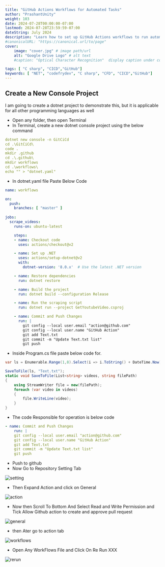 ```yaml
---
title: "GitHub Actions Workflows for Automated Tasks"
author: "PrashantUnity"
weight: 103
date: 2024-07-28T00:00:00-07:00
lastmod: 2024-07-28T23:59:59-07:00
dateString: July 2024  
description: "Learn how to set up GitHub Actions workflows to run automated tasks, process data, and store results in your repository using CI/CD pipelines"
#canonicalURL: "https://canonical.url/to/page"
cover:
    image: "cover.jpg" # image path/url
    alt: "Google Drive Logo" # alt text
    #caption: "Optical Character Recognition"  display caption under cover 

tags: [ "C sharp", "CICD","GitHub"]
keywords: [ "NET", "codefrydev", "C sharp", "CFD", "CICD","GitHub"]
---
```


## Create a New Console Project

I am going to create a dotnet project to demonstrate this, but it is applicable for all other programming languages as well

- Open any folder, then open Terminal
- In Terminal, create a new dotnet console project using the below command

```yaml
dotnet new console -n GitCiCd
cd .\GitCiCd\
code .
mkdir .github
cd .\.github\
mkdir workflows
cd .\workflows\
echo "" > "dotnet.yaml"
```

- In dotnet.yaml file Paste Below Code

```yaml
name: workflows

on:
  push:
    branches: [ "master" ]
    
jobs:
  scrape_videos:
    runs-on: ubuntu-latest

    steps:
    - name: Checkout code
      uses: actions/checkout@v2

    - name: Set up .NET
      uses: actions/setup-dotnet@v2
      with:
        dotnet-version: '8.0.x'  # Use the latest .NET version

    - name: Restore dependencies
      run: dotnet restore

    - name: Build the project
      run: dotnet build --configuration Release

    - name: Run the scraping script
      run: dotnet run --project GetYoutubeVideo.csproj

    - name: Commit and Push Changes
      run: |
        git config --local user.email "action@github.com"
        git config --local user.name "GitHub Action"
        git add Text.txt
        git commit -m "Update Text.txt list"
        git push
```

- Inside Program.cs file paste below code for.

```csharp
var ls = Enumerable.Range(1,8).Select(i => i.ToString() + DateTime.Now).ToList();

SaveToFile(ls, "Text.txt");
static void SaveToFile(List<string> videos, string filePath)
{
    using StreamWriter file = new(filePath);
    foreach (var video in videos)
    {
        file.WriteLine(video);
    }
}
```

- The code Responsible for operation is below code

```yaml
- name: Commit and Push Changes
    run: |
    git config --local user.email "action@github.com"
    git config --local user.name "GitHub Action"
    git add Text.txt
    git commit -m "Update Text.txt list"
    git push
```

- Push to github
- Now Go to Repository Setting Tab

![setting](./1.png)

- Then Expand Action and click on General

![action](./2.png)

- Now then Scroll To Bottom And Select Read and Write Permission and Tick Allow Github action to create and approve pull request

![general](./3.png)

- then Ater go to action tab

![workflows](./4.png)

- Open Any WorkFlows File and Click On Re Run XXX

![rerun](./5.png)
